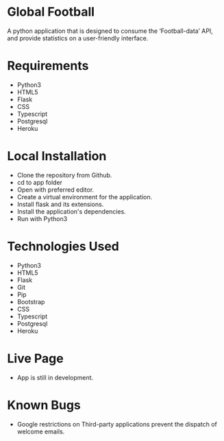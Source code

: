 # Global Football
A python application that is designed to consume the ‘Football-data’ API, and provide statistics on a user-friendly interface.


# Requirements
- Python3
- HTML5
- Flask
- CSS
- Typescript
- Postgresql
- Heroku

# Local Installation
- Clone the repository from Github.
- cd to app folder
- Open with preferred editor.
- Create a virtual environment for the application.
- Install flask and its extensions.
- Install the application's dependencies.
- Run with Python3

# Technologies Used
- Python3
- HTML5
- Flask
- Git
- Pip
- Bootstrap
- CSS
- Typescript
- Postgresql
- Heroku

# Live Page
- App is still in development.

# Known Bugs
- Google restrictions on Third-party applications prevent the dispatch of welcome emails.
